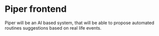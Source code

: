 # Piper frontend
Piper will be an AI based system, that will be able to propose automated routines suggestions based on real life events.
